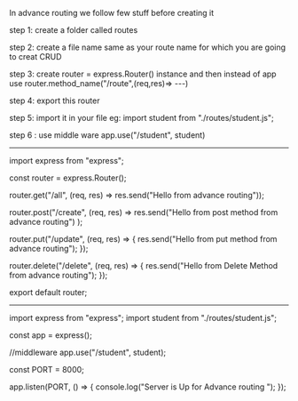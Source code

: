 In  advance routing we follow few stuff before creating it 

step 1: create a folder called routes

step 2: create a file name same as your route name for which you are going to creat CRUD 

step 3: create router = express.Router() instance and then instead of app use router.method_name("/route",(req,res)=> ---)

step 4: export this router

step 5: import it in your file eg: import student from "./routes/student.js";

step 6 : use middle ware app.use("/student", student)


--------------------------------------------------------------------------------------

import express from "express";

const router = express.Router();

router.get("/all", (req, res) => res.send("Hello from advance routing"));

router.post("/create", (req, res) =>
  res.send("Hello from post method from advance routing")
);

router.put("/update", (req, res) => {
  res.send("Hello from put  method  from advance routing");
});

router.delete("/delete", (req, res) => {
  res.send("Hello from Delete Method from  advance routing");
});

export default router;




-----------------------------------------------------------------------------------------
import express from "express";
import student from "./routes/student.js";

const app = express();

//middleware
app.use("/student", student);

const PORT = 8000;

app.listen(PORT, () => {
  console.log("Server is Up for Advance  routing ");
});

